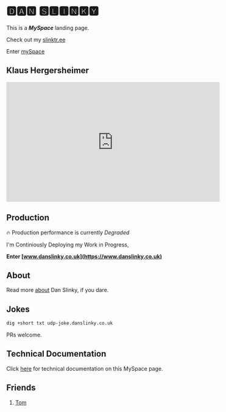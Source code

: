 # 🅳🅰🅽 🆂🅻🅸🅽🅺🆈

This is a _**MySpace**_ landing page. 

Check out my [slinktr.ee](https://linktr.ee/danslinky)

Enter [mySpace](https://www.danslinky.co.uk)

## Klaus Hergersheimer

<iframe width="560" height="315" src="https://www.youtube.com/embed/TcGUq53OXJc?si=-HF_EE1vSyAPNgv7&amp;clip=UgkxXDTG-KsrnbG0r2rfElML2bWChXObOOb-&amp;clipt=ENjxFhjb9Rc" title="YouTube video player" frameborder="0" allow="accelerometer; autoplay; clipboard-write; encrypted-media; gyroscope; picture-in-picture; web-share" allowfullscreen></iframe>

## Production

:fire: Production performance is currently *Degraded*

I'm Continiously Deploying my Work in Progress,

**Enter [www.danslinky.co.uk](https://www.danslinky.co.uk)**

## About

Read more [about](https://www.danslinky.co.uk/) Dan Slinky, if you dare.

## Jokes

```sh
dig +short txt udp-joke.danslinky.co.uk
```

PRs welcome.

## Technical Documentation

Click [here](rtfm.md) for technical documentation on this MySpace page.

## Friends

 1. [Tom](https://en.wikipedia.org/wiki/Tom_Anderson)
 